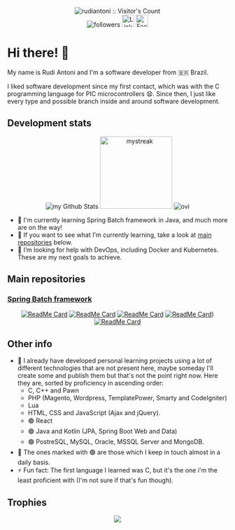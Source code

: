 <div align="center">
  <img src="https://profile-counter.glitch.me/{rudiantoni}/count.svg" alt="rudiantoni :: Visitor's Count" />
  <br />
  <img alt="followers" title="Follow me on Github" src="https://img.shields.io/github/followers/rudiantoni?color=236ad3&style=for-the-badge&logo=github&label=Follow"/>
  <a href="https://www.linkedin.com/in/rudimilson-antoni-34b872115/" target="_blank"><img src="https://img.shields.io/badge/LinkedIn-%230077B5.svg?&style=flat-square&logo=linkedin&logoColor=white" alt="LinkedIn" style="height: 28px;"></a>
  <a href="https://www.facebook.com/rudi.antoni.70" target="_blank"><img src="https://img.shields.io/badge/Facebook-%231877F2.svg?&style=flat-square&logo=facebook&logoColor=white" alt="Facebook" style="height: 28px;"></a>
  
</div>


# Hi there! :wave:

My name is Rudi Antoni and I'm a software developer from 🇧🇷 Brazil.

I liked software development since my first contact, which was with the C programming language for PIC microcontrollers :anguished:. Since then, I just like every type and possible branch inside and around software development.

## Development stats
<div align="center">
  <img style="display: inline-block;" src="https://github-readme-stats.vercel.app/api?username=rudiantoni&include_all_commits=true&count_private=true&show_icons=true&line_height=20&title_color=2B5BBD&icon_color=1124BB&text_color=A1A1A1&bg_color=0,000000,130F40" alt="my Github Stats" />
  <img style="display: inline-block; height: 165px;" src="https://github-readme-streak-stats.herokuapp.com/?user=rudiantoni&theme=tokyonight" alt="mystreak" />
  <img src="https://github-readme-stats.vercel.app/api/top-langs?username=rudiantoni&show_icons=true&locale=en&layout=compact&theme=chartreuse-dark" alt="ovi" />
</div>



- :seedling: I'm currently learning Spring Batch framework in Java, and much more are on the way!
- :telescope: If you want to see what I'm currently learning, take a look at [main repositories](#main-repositories) below.
- :thinking: I’m looking for help with DevOps, including Docker and Kubernetes. These are my next goals to achieve.

## Main repositories

### [Spring Batch framework](https://github.com/rudiantoni/learn-spring-batch)

<div align="center">

  [![ReadMe Card](https://github-readme-stats.vercel.app/api/pin/?username=rudiantoni&repo=spring-batch-first)](https://github.com/rudiantoni/spring-batch-first)
  [![ReadMe Card](https://github-readme-stats.vercel.app/api/pin/?username=rudiantoni&repo=spring-batch-first-refactor)](https://github.com/rudiantoni/spring-batch-first-refactor)
  [![ReadMe Card](https://github-readme-stats.vercel.app/api/pin/?username=rudiantoni&repo=spring-batch-database)](https://github.com/rudiantoni/spring-batch-database)
  [![ReadMe Card](https://github-readme-stats.vercel.app/api/pin/?username=rudiantoni&repo=spring-batch-database-double)](https://github.com/rudiantoni/spring-batch-database-double))
  [![ReadMe Card](https://github-readme-stats.vercel.app/api/pin/?username=rudiantoni&repo=spring-batch-file-fixed-width)](https://github.com/rudiantoni/spring-batch-file-fixed-width)
  
</div>

## Other info

- :speech_balloon: I already have developed personal learning projects using a lot of different technologies that are not present here, maybe someday I'll create some and publish them but that's not the point right now. Here they are, sorted by proficiency in ascending order:
  - C, C++ and Pawn
  - PHP (Magento, Wordpress, TemplatePower, Smarty and CodeIgniter)
  - Lua
  - HTML, CSS and JavaScript (Ajax and jQuery).
  - :green_circle: React
  - :green_circle: Java and Kotlin (JPA, Spring Boot Web and Data)
  - :green_circle: PostreSQL, MySQL, Oracle, MSSQL Server and MongoDB.
- :speech_balloon: The ones marked with :green_circle: are those which I keep in touch almost in a daily basis.
- :zap: Fun fact: The first language I learned was C, but it's the one i'm the least proficient with (I'm not sure if that's fun though).

## Trophies

<div align="center">
  
  <img src="https://github-profile-trophy.vercel.app/?username=rudiantoni&theme=juicyfresh&no-bg=true" />
  
</div>


